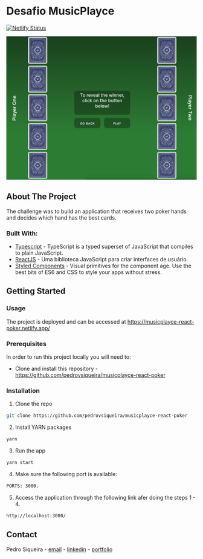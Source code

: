 # Desafio MusicPlayce

[![Netlify Status](https://api.netlify.com/api/v1/badges/aed3f15b-f530-4005-9622-59453979364e/deploy-status)](https://app.netlify.com/sites/musicplayce-react-poker/deploys)

![Desafio MusicPlayce ](/public/music.png)

## About The Project

The challenge was to build an application that receives two poker hands and decides which hand has the best cards.

### Built With:

- [Typescript](https://www.typescriptlang.org/) - TypeScript is a typed superset of JavaScript that compiles to plain JavaScript.
- [ReactJS](https://pt-br.reactjs.org/) - Uma biblioteca JavaScript para criar interfaces de usuário.
- [Styled Components](https://styled-components.com/) - Visual primitives for the component age. Use the best bits of ES6 and CSS to style your apps without stress.

<!-- GETTING STARTED -->

## Getting Started

<!-- PLACEHOLDER FOR PROJECT OVERVIEW -->

<!-- USAGE EXAMPLES -->

### Usage

The project is deployed and can be accessed at https://musicplayce-react-poker.netlify.app/

### Prerequisites

In order to run this project locally you will need to:

- Clone and install this repository - https://github.com/pedrovsiqueira/musicplayce-react-poker

### Installation

1. Clone the repo

```sh
git clone https://github.com/pedrovsiqueira/musicplayce-react-poker
```

2. Install YARN packages

```sh
yarn
```

3. Run the app

```sh
yarn start
```

4. Make sure the following port is available:

```sh
PORTS: 3000.
```

5. Access the application through the following link afer doing the steps 1 - 4.

```sh
http://localhost:3000/
```

<!-- CONTACT -->

## Contact

Pedro Siqueira - [email](mailto:pedro.v.siqueira@gmail.com) - [linkedin](https://www.linkedin.com/in/pedrovsiqueira/) - [portfolio](http://pedrosiqueira.com.br/)
